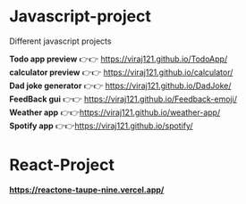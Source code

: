 # Javascript-project
Different javascript projects

 <b>Todo app preview</b> 👉👉 https://viraj121.github.io/TodoApp/ <br>
 <b>calculator preview</b> 👉👉 https://viraj121.github.io/calculator/<br>
 <b>Dad joke generator</b> 👉👉 https://viraj121.github.io/DadJoke/<br>
  <b>FeedBack gui</b> 👉👉 https://viraj121.github.io/Feedback-emoji/<br>
  <b>Weather app</b> 👉👉https://viraj121.github.io/weather-app/</br>
    <b>Spotify app</b> 👉👉https://viraj121.github.io/spotify/

# React-Project

<b>https://reactone-taupe-nine.vercel.app/</br>
